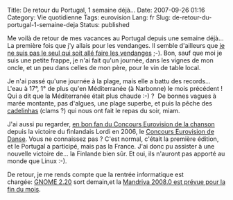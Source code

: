 Title: De retour du Portugal, 1 semaine déjà...
Date: 2007-09-26 01:16
Category: Vie quotidienne
Tags: eurovision
Lang: fr
Slug: de-retour-du-portugal-1-semaine-deja
Status: published

Me voilà de retour de mes vacances au Portugal depuis une semaine déjà... La
première fois que j'y allais pour les vendanges. Il semble d'ailleurs que [je
ne suis pas le seul qui soit allé faire les
vendanges](http://www.0d.be/2007/08/30/off/) ;-). Bon, sauf que moi je suis une
petite frappe, je n'ai fait qu'un journée, dans les vignes de mon oncle, et un
peu dans celles de mon père, pour le vin de table local.

Je n'ai passé qu'une journée à la plage, mais elle a battu des records... L'eau
à 17°, 1° de plus qu'en Méditerranée (à Narbonne) le mois précédent ! Qui a dit
que la Méditerranée était plus chaude :-) ?  De bonnes vagues à marée montante,
pas d'algues, une plage superbe, et puis la pêche des
[cadelinhas](http://www.ideotario.com/blog500_conquilha03.jpg) (clams ?) qui
nous ont fait le repas du soir, miam.

J'ai aussi pu regarder, [en bon fan du Concours Eurovision de la
chanson](/post/2007/05/16/Vivement-lelargissement-extra-europeen) depuis la
victoire du finlandais Lordi en 2006, le [Concours Eurovision de
Danse](http://en.wikipedia.org/wiki/Eurovision_Dance_Contest_2007). Vous ne
connaissez pas ? C'est normal, c'était la première édition, et le Portugal a
participé, mais pas la France. J'ai donc pu assister à une nouvelle victoire
de... la Finlande bien sûr. Et oui, ils n'auront pas apporté au monde que Linux
:-).

De retour, je me rends compte que la rentrée informatique est chargée: [GNOME
2.20](http://www.gnome.org/start/2.20/notes/fr/) sort demain,et la [Mandriva
2008.0 est prévue pour la fin du
mois](http://wiki.mandriva.com/en/Releases/Mandriva/2008.0/Development).
